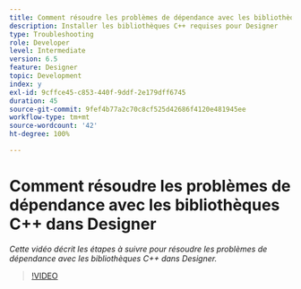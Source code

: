 ```yaml
---
title: Comment résoudre les problèmes de dépendance avec les bibliothèques C++ dans Designer
description: Installer les bibliothèques C++ requises pour Designer
type: Troubleshooting
role: Developer
level: Intermediate
version: 6.5
feature: Designer
topic: Development
index: y
exl-id: 9cffce45-c853-440f-9ddf-2e179dff6745
duration: 45
source-git-commit: 9fef4b77a2c70c8cf525d42686f4120e481945ee
workflow-type: tm+mt
source-wordcount: '42'
ht-degree: 100%

---
```


# Comment résoudre les problèmes de dépendance avec les bibliothèques C++ dans Designer

*Cette vidéo décrit les étapes à suivre pour résoudre les problèmes de dépendance avec les bibliothèques C++ dans Designer.*

>[!VIDEO](https://video.tv.adobe.com/v/335576?quality=12&learn=on)
